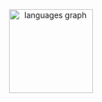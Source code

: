 <div align="center">
  <img src="https://github-readme-stats.vercel.app/api/top-langs?username=lucascamposdev&locale=en&hide_title=false&layout=compact&card_width=320&langs_count=5&theme=dracula&hide_border=false" height="150" alt="languages graph"  />
</div>

